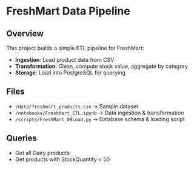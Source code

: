 # FreshMart Data Pipeline

## Overview
This project builds a simple ETL pipeline for FreshMart:
- **Ingestion**: Load product data from CSV
- **Transformation**: Clean, compute stock value, aggregate by category
- **Storage**: Load into PostgreSQL for querying

## Files
- `/data/freshmart_products.csv` → Sample dataset
- `/notebooks/FreshMart_ETL.ipynb` → Data ingestion & transformation
- `/scripts/FreshMart_DBLoad.py` → Database schema & loading script

## Queries
- Get all Dairy products
- Get products with StockQuantity < 50
